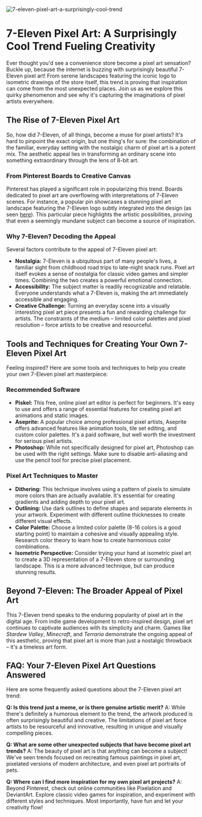 ![7-eleven-pixel-art-a-surprisingly-cool-trend](https://images.pexels.com/photos/18069362/pexels-photo-18069362.png?auto=compress&cs=tinysrgb&fit=crop&h=627&w=1200)

# 7-Eleven Pixel Art: A Surprisingly Cool Trend Fueling Creativity

Ever thought you'd see a convenience store become a pixel art sensation? Buckle up, because the internet is buzzing with surprisingly beautiful 7-Eleven pixel art! From serene landscapes featuring the iconic logo to isometric drawings of the store itself, this trend is proving that inspiration can come from the most unexpected places. Join us as we explore this quirky phenomenon and see why it's capturing the imaginations of pixel artists everywhere.

## The Rise of 7-Eleven Pixel Art

So, how did 7-Eleven, of all things, become a muse for pixel artists? It's hard to pinpoint the exact origin, but one thing's for sure: the combination of the familiar, everyday setting with the nostalgic charm of pixel art is a potent mix. The aesthetic appeal lies in transforming an ordinary scene into something extraordinary through the lens of 8-bit art.

### From Pinterest Boards to Creative Canvas

Pinterest has played a significant role in popularizing this trend. Boards dedicated to pixel art are overflowing with interpretations of 7-Eleven scenes. For instance, a popular pin showcases a stunning pixel art landscape featuring the 7-Eleven logo subtly integrated into the design (as seen [here](https://www.pinterest.com/pin/7-eleven-pixel-art-landscape--4855512092729750/)). This particular piece highlights the artistic possibilities, proving that even a seemingly mundane subject can become a source of inspiration.

### Why 7-Eleven? Decoding the Appeal

Several factors contribute to the appeal of 7-Eleven pixel art:

*   **Nostalgia:** 7-Eleven is a ubiquitous part of many people's lives, a familiar sight from childhood road trips to late-night snack runs. Pixel art itself evokes a sense of nostalgia for classic video games and simpler times. Combining the two creates a powerful emotional connection.
*   **Accessibility:** The subject matter is readily recognizable and relatable. Everyone understands what a 7-Eleven is, making the art immediately accessible and engaging.
*   **Creative Challenge:** Turning an everyday scene into a visually interesting pixel art piece presents a fun and rewarding challenge for artists. The constraints of the medium – limited color palettes and pixel resolution – force artists to be creative and resourceful.

## Tools and Techniques for Creating Your Own 7-Eleven Pixel Art

Feeling inspired? Here are some tools and techniques to help you create your own 7-Eleven pixel art masterpiece:

### Recommended Software

*   **Piskel:** This free, online pixel art editor is perfect for beginners. It's easy to use and offers a range of essential features for creating pixel art animations and static images.
*   **Aseprite:** A popular choice among professional pixel artists, Aseprite offers advanced features like animation tools, tile set editing, and custom color palettes. It's a paid software, but well worth the investment for serious pixel artists.
*   **Photoshop:** While not specifically designed for pixel art, Photoshop can be used with the right settings. Make sure to disable anti-aliasing and use the pencil tool for precise pixel placement.

### Pixel Art Techniques to Master

*   **Dithering:** This technique involves using a pattern of pixels to simulate more colors than are actually available. It's essential for creating gradients and adding depth to your pixel art.
*   **Outlining:** Use dark outlines to define shapes and separate elements in your artwork. Experiment with different outline thicknesses to create different visual effects.
*   **Color Palette:** Choose a limited color palette (8-16 colors is a good starting point) to maintain a cohesive and visually appealing style. Research color theory to learn how to create harmonious color combinations.
*   **Isometric Perspective:** Consider trying your hand at isometric pixel art to create a 3D representation of a 7-Eleven store or surrounding landscape. This is a more advanced technique, but can produce stunning results.

## Beyond 7-Eleven: The Broader Appeal of Pixel Art

This 7-Eleven trend speaks to the enduring popularity of pixel art in the digital age. From indie game development to retro-inspired design, pixel art continues to captivate audiences with its simplicity and charm. Games like *Stardew Valley*, *Minecraft*, and *Terraria* demonstrate the ongoing appeal of this aesthetic, proving that pixel art is more than just a nostalgic throwback – it's a timeless art form.

## FAQ: Your 7-Eleven Pixel Art Questions Answered

Here are some frequently asked questions about the 7-Eleven pixel art trend:

**Q: Is this trend just a meme, or is there genuine artistic merit?**
A: While there's definitely a humorous element to the trend, the artwork produced is often surprisingly beautiful and creative. The limitations of pixel art force artists to be resourceful and innovative, resulting in unique and visually compelling pieces.

**Q: What are some other unexpected subjects that have become pixel art trends?**
A: The beauty of pixel art is that anything can become a subject! We've seen trends focused on recreating famous paintings in pixel art, pixelated versions of modern architecture, and even pixel art portraits of pets.

**Q: Where can I find more inspiration for my own pixel art projects?**
A: Beyond Pinterest, check out online communities like Pixelation and DeviantArt. Explore classic video games for inspiration, and experiment with different styles and techniques. Most importantly, have fun and let your creativity flow!
